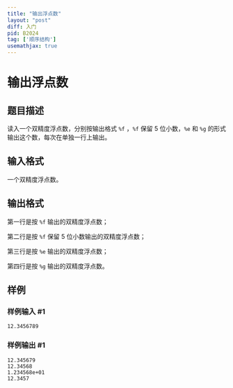 ```yaml
---
title: "输出浮点数"
layout: "post"
diff: 入门
pid: B2024
tag: ['顺序结构']
usemathjax: true
---
```


# 输出浮点数
## 题目描述

读入一个双精度浮点数，分别按输出格式 `%f` ，`%f` 保留 $5$ 位小数，`%e` 和 `%g` 的形式输出这个数，每次在单独一行上输出。
## 输入格式

一个双精度浮点数。
## 输出格式

第一行是按 `%f` 输出的双精度浮点数；

第二行是按 `%f` 保留 $5$ 位小数输出的双精度浮点数；

第三行是按 `%e` 输出的双精度浮点数；

第四行是按 `%g` 输出的双精度浮点数。
## 样例

### 样例输入 #1
```
12.3456789
```
### 样例输出 #1
```
12.345679
12.34568
1.234568e+01
12.3457
```

